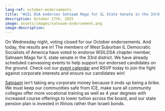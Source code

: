 ```yaml
---
lang-ref: october-endorsements
title: "WSIL DSA endorses Satnaam Mago for IL State Senate in the 33rd District"
description: October 17th, 2025
image: assets/images/satnaam-endorsement.png
image-description:
---
```


On Wednesday night, voting closed for our October endorsements.  And today, the results are in!  The members of West Suburban IL Democratic Socialists of America have voted to endorse WSILDSA chapter member, Satnaam Mago for IL state senate in the 33rd district.  We have already scheduled canvassing events to help support our endorsed candidates on the ground.  Check out our [event calendar](/events) and RSVP today to join the fight against corporate interests and ensure our candidates win!

[Satnaam](https://www.letsgomago.com/) isn't taking any corporate money because it ends up being a bribe. We must keep our communities safe from ICE, make sure all community colleges offer more vocational training as well as 4 year degrees with increased course offerings to lower tuition across the board, and our state pension plan is invested in Illinois rather than Israeli bonds.
